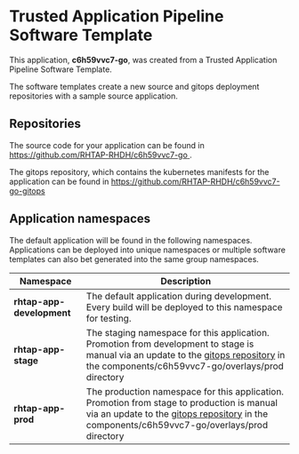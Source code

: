 # Trusted Application Pipeline Software Template

This application, **c6h59vvc7-go**, was created from a Trusted Application Pipeline Software Template.

The software templates create a new source and gitops deployment repositories with a sample source application. 

## Repositories

The source code for your application can be found in [https://github.com/RHTAP-RHDH/c6h59vvc7-go ](https://github.com/RHTAP-RHDH/c6h59vvc7-go ).
 
The gitops repository, which contains the kubernetes manifests for the application can be found in 
[https://github.com/RHTAP-RHDH/c6h59vvc7-go-gitops ](https://github.com/RHTAP-RHDH/c6h59vvc7-go-gitops ) 

## Application namespaces 

The default application will be found in the following namespaces. Applications can be deployed into unique namespaces or multiple software templates can also bet generated into the same group namespaces.  

|  Namespace   |  Description   |  
| -------- | -------- |   
| **rhtap-app-development** | The default application during development. Every build will be deployed to this namespace for testing. | 
| **rhtap-app-stage** | The staging namespace for this application. Promotion from development to stage is manual via an update to the [gitops repository](https://github.com/RHTAP-RHDH/c6h59vvc7-go-gitops ) in the components/c6h59vvc7-go/overlays/prod directory |  
| **rhtap-app-prod** | The production namespace for this application. Promotion from stage to production is manual via an update to the [gitops repository](https://github.com/RHTAP-RHDH/c6h59vvc7-go-gitops ) in the components/c6h59vvc7-go/overlays/prod directory | 